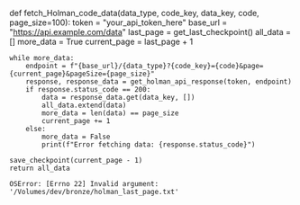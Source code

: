 def fetch_Holman_code_data(data_type, code_key, data_key, code, page_size=100):
    token = "your_api_token_here"
    base_url = "https://api.example.com/data"
    last_page = get_last_checkpoint()
    all_data = []
    more_data = True
    current_page = last_page + 1

    while more_data:
        endpoint = f"{base_url}/{data_type}?{code_key}={code}&page={current_page}&pageSize={page_size}"
        response, response_data = get_holman_api_response(token, endpoint)
        if response.status_code == 200:
            data = response_data.get(data_key, [])
            all_data.extend(data)
            more_data = len(data) == page_size
            current_page += 1
        else:
            more_data = False
            print(f"Error fetching data: {response.status_code}")

    save_checkpoint(current_page - 1)
    return all_data

    OSError: [Errno 22] Invalid argument: '/Volumes/dev/bronze/holman_last_page.txt'
